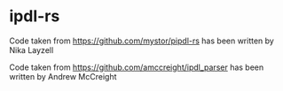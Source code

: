 # ipdl-rs

Code taken from https://github.com/mystor/pipdl-rs has been written by Nika Layzell

Code taken from https://github.com/amccreight/ipdl_parser has been written by Andrew McCreight
